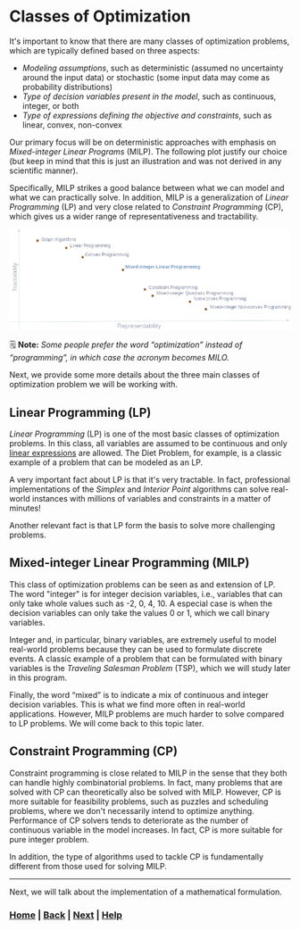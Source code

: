 # Classes of Optimization
It's important to know that there are many classes of optimization problems, 
which are typically defined based on three aspects:
* *Modeling assumptions*, such as deterministic (assumed no uncertainty
  around the input data) or stochastic (some input data may come as
  probability distributions)
* *Type of decision variables present in the model*, such as
continuous, integer, or both
* *Type of expressions defining the objective and
constraints*, such as linear, convex, non-convex

Our primary focus will be on deterministic approaches with emphasis on
*Mixed-integer Linear Programs* (MILP). The following plot justify our
choice (but keep in mind that this is just an illustration and was not derived 
in any scientific manner). 

Specifically, MILP strikes a good balance between what we can model
and what we can practically solve. In addition, MILP is a generalization
of *Linear Programming* (LP) and very close related to 
*Constraint Programming* (CP), which gives us a wider range of 
representativeness and tractability.

![Representativeness](representativeness.png)

🗒️ **Note:** 
*Some people prefer the word “optimization” instead of “programming”, 
in which case the acronym becomes MILO.*

Next, we provide some more details about the three main classes of
optimization problem we will be working with.

## Linear Programming (LP)
*Linear Programming* (LP) is one of the most basic classes of optimization 
problems. In this class, all variables are assumed to be continuous and
only [linear expressions][linear_expressions] are allowed. The Diet Problem, 
for example, is a classic example of a problem that can be modeled as an LP.

A very important fact about LP is that it's very tractable. In fact, 
professional implementations of the *Simplex* and *Interior Point*
algorithms can solve real-world instances with millions of variables 
and constraints in a matter of minutes!

Another relevant fact is that LP form the basis to solve more challenging
problems.

## Mixed-integer Linear Programming (MILP)
This class of optimization problems can be seen as and extension of LP.
The word "integer" is for integer decision variables, i.e., variables
that can only take whole values such as -2, 0, 4, 10.  A especial case is 
when the decision variables can only take the values 0 or 1, which we call 
binary variables.

Integer and, in particular, binary variables, are extremely useful to
model real-world problems because they can be used to formulate discrete 
events. A classic example of a problem that can be formulated with binary 
variables is the *Traveling Salesman Problem* (TSP), which we will study 
later in this program.

Finally, the word “mixed” is to indicate a mix of continuous and integer 
decision variables. This is what we find more often in real-world
applications. However, MILP problems are much harder to solve compared to 
LP problems. We will come back to this topic later.

## Constraint Programming (CP)
Constraint programming is close related to MILP in the sense that they
both can handle highly combinatorial problems. In fact, many problems
that are solved with CP can theoretically also be solved with MILP. 
However, CP is more suitable for feasibility problems, such as puzzles and 
scheduling problems, where we don't necessarily intend to optimize anything. 
Performance of CP solvers tends to deteriorate as the number of continuous
variable in the model increases. In fact, CP is more suitable for pure
integer problem.

In addition, the type of algorithms used to tackle CP is fundamentally 
different from those used for solving MILP.

[linear_expressions]: ../../miscellaneous/notebooks/linear_expressions.ipynb

------------------------------------------------------------------------------

Next, we will talk about the implementation of a mathematical
formulation.

### [Home][home] | [Back][back] | [Next][next] | [Help][help]

[home]: ../../README.md
[back]: ../2_tictech_formulation/README.md
[next]: ../4_optimization_model/README.md
[help]: ../../0_help/README.md